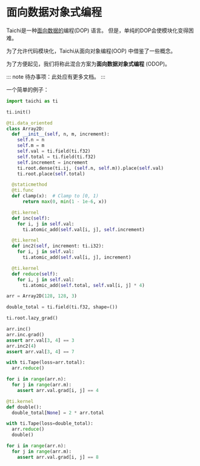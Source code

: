 # 面向数据对象式编程

Taichi是一种[面向数据的](https://en.wikipedia.org/wiki/Data-oriented_design)编程(DOP) 语言。 但是，单纯的DOP会使模块化变得困难。

为了允许代码模块化，Taichi从面向对象编程(OOP) 中借鉴了一些概念。

为了方便起见，我们将称此混合方案为**面向数据对象式编程** (ODOP)。

::: note
待办事项：此处应有更多文档。
:::

一个简单的例子：

```python
import taichi as ti

ti.init()

@ti.data_oriented
class Array2D:
  def __init__(self, n, m, increment):
    self.n = n
    self.m = m
    self.val = ti.field(ti.f32)
    self.total = ti.field(ti.f32)
    self.increment = increment
    ti.root.dense(ti.ij, (self.n, self.m)).place(self.val)
    ti.root.place(self.total)

  @staticmethod
  @ti.func
  def clamp(x):  # Clamp to [0, 1)
      return max(0, min(1 - 1e-6, x))

  @ti.kernel
  def inc(self):
    for i, j in self.val:
      ti.atomic_add(self.val[i, j], self.increment)

  @ti.kernel
  def inc2(self, increment: ti.i32):
    for i, j in self.val:
      ti.atomic_add(self.val[i, j], increment)

  @ti.kernel
  def reduce(self):
    for i, j in self.val:
      ti.atomic_add(self.total, self.val[i, j] * 4)

arr = Array2D(128, 128, 3)

double_total = ti.field(ti.f32, shape=())

ti.root.lazy_grad()

arr.inc()
arr.inc.grad()
assert arr.val[3, 4] == 3
arr.inc2(4)
assert arr.val[3, 4] == 7

with ti.Tape(loss=arr.total):
  arr.reduce()

for i in range(arr.n):
  for j in range(arr.m):
    assert arr.val.grad[i, j] == 4

@ti.kernel
def double():
  double_total[None] = 2 * arr.total

with ti.Tape(loss=double_total):
  arr.reduce()
  double()

for i in range(arr.n):
  for j in range(arr.m):
    assert arr.val.grad[i, j] == 8
```
